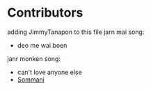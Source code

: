 # Contributors
 adding  JimmyTanapon  to this file
jarn mai song:
- deo me wai boen

janr monken song:
- can't love anyone else
- [Sommani](sommani@github.com)